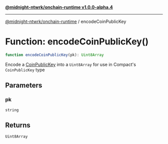 [**@midnight-ntwrk/onchain-runtime v1.0.0-alpha.4**](../README.md)

***

[@midnight-ntwrk/onchain-runtime](../globals.md) / encodeCoinPublicKey

# Function: encodeCoinPublicKey()

```ts
function encodeCoinPublicKey(pk): Uint8Array
```

Encode a [CoinPublicKey](../type-aliases/CoinPublicKey.md) into a `Uint8Array` for use in Compact's
`CoinPublicKey` type

## Parameters

### pk

`string`

## Returns

`Uint8Array`
